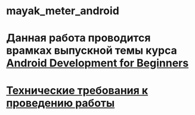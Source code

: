 # mayak_meter_android

# Данная работа проводится врамках выпускной темы курса [Android Development for Beginners](https://classroom.udacity.com/courses/ud837)

# [Технические требования к проведению работы](https://docs.google.com/document/d/1a5A4Mup0ItHYjbzwcsjPcO5H92WDkdCER7VhZ7hShlA/edit?usp=sharing)
